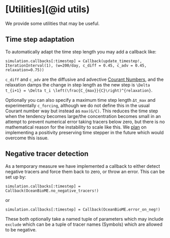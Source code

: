 # [Utilities](@id utils)

We provide some utilities that may be useful.

## Time step adaptation
To automatically adapt the time step length you may add a callback like:
```
simulation.callbacks[:timestep] = Callback(update_timestep!, IterationInterval(1), (w=200/day, c_diff = 0.45, c_adv = 0.45, relaxation=0.75))
```
`c_diff` and `c_adv` are the diffusive and advective [Courant Numbers](https://www.wikiwand.com/en/Courant%E2%80%93Friedrichs%E2%80%93Lewy_condition), and the relaxation damps the change in step length as the new step is ``\Delta t_{i+1} = \Delta t_i \left(\frac{C_{max}}{C}\right)^{relaxation}``.

Optionally you can also specify a maximum time step length `Δt_max` and experimentally `c_forcing`, although we do not define this in the usual Courant number way but instead as `max(G/C)`. This reduces the time step when the tendency becomes large/the concentration becomes small in an attempt to prevent numerical error taking tracers below zero, but there is no mathematical reason for the instability to scale like this. We [plan](https://github.com/orgs/OceanBioME/projects/4) on implementing a positivity preserving time stepper in the future which would overcome this issue.

## Negative tracer detection
As a temporary measure we have implemented a callback to either detect negative tracers and force them back to zero, or throw an error. This can be set up by:
```
simulation.callbacks[:timestep] = Callback(OceanBioME.no_negative_tracers!)
```
or 
```
simulation.callbacks[:timestep] = Callback(OceanBioME.error_on_neg!)
```
These both optionally take a named tuple of parameters which may include `exclude` which can be a tuple of tracer names (Symbols) which are allowed to be negative.